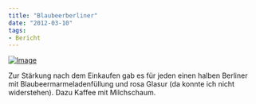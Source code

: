 ```yaml
---
title: "Blaubeerberliner"
date: "2012-03-10" 
tags:
- Bericht
---
```


[![Image](http://apfeleimer.files.wordpress.com/2012/03/imgp8677.jpg?w=1014)](http://apfeleimer.files.wordpress.com/2012/03/imgp8677.jpg)

Zur Stärkung nach dem Einkaufen gab es für jeden einen halben Berliner mit Blaubeermarmeladenfüllung und rosa Glasur (da konnte ich nicht widerstehen). Dazu Kaffee mit Milchschaum.

